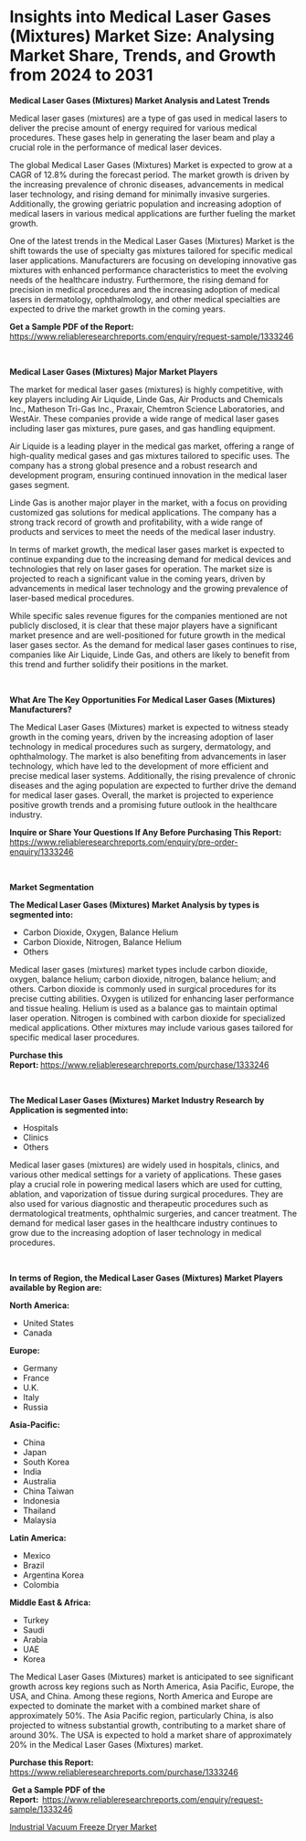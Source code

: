<p><h1>Insights into Medical Laser Gases (Mixtures) Market Size: Analysing Market Share, Trends, and Growth from 2024 to 2031</h1></p><p><strong>Medical Laser Gases (Mixtures) Market Analysis and Latest Trends</strong></p>
<p><p>Medical laser gases (mixtures) are a type of gas used in medical lasers to deliver the precise amount of energy required for various medical procedures. These gases help in generating the laser beam and play a crucial role in the performance of medical laser devices.</p><p>The global Medical Laser Gases (Mixtures) Market is expected to grow at a CAGR of 12.8% during the forecast period. The market growth is driven by the increasing prevalence of chronic diseases, advancements in medical laser technology, and rising demand for minimally invasive surgeries. Additionally, the growing geriatric population and increasing adoption of medical lasers in various medical applications are further fueling the market growth.</p><p>One of the latest trends in the Medical Laser Gases (Mixtures) Market is the shift towards the use of specialty gas mixtures tailored for specific medical laser applications. Manufacturers are focusing on developing innovative gas mixtures with enhanced performance characteristics to meet the evolving needs of the healthcare industry. Furthermore, the rising demand for precision in medical procedures and the increasing adoption of medical lasers in dermatology, ophthalmology, and other medical specialties are expected to drive the market growth in the coming years.</p></p>
<p><strong>Get a Sample PDF of the Report:&nbsp;</strong> <a href="https://www.reliableresearchreports.com/enquiry/request-sample/1333246">https://www.reliableresearchreports.com/enquiry/request-sample/1333246</a></p>
<p>&nbsp;</p>
<p><strong>Medical Laser Gases (Mixtures) Major Market Players</strong></p>
<p><p>The market for medical laser gases (mixtures) is highly competitive, with key players including Air Liquide, Linde Gas, Air Products and Chemicals Inc., Matheson Tri-Gas Inc., Praxair, Chemtron Science Laboratories, and WestAir. These companies provide a wide range of medical laser gases including laser gas mixtures, pure gases, and gas handling equipment.</p><p>Air Liquide is a leading player in the medical gas market, offering a range of high-quality medical gases and gas mixtures tailored to specific uses. The company has a strong global presence and a robust research and development program, ensuring continued innovation in the medical laser gases segment.</p><p>Linde Gas is another major player in the market, with a focus on providing customized gas solutions for medical applications. The company has a strong track record of growth and profitability, with a wide range of products and services to meet the needs of the medical laser industry.</p><p>In terms of market growth, the medical laser gases market is expected to continue expanding due to the increasing demand for medical devices and technologies that rely on laser gases for operation. The market size is projected to reach a significant value in the coming years, driven by advancements in medical laser technology and the growing prevalence of laser-based medical procedures.</p><p>While specific sales revenue figures for the companies mentioned are not publicly disclosed, it is clear that these major players have a significant market presence and are well-positioned for future growth in the medical laser gases sector. As the demand for medical laser gases continues to rise, companies like Air Liquide, Linde Gas, and others are likely to benefit from this trend and further solidify their positions in the market.</p></p>
<p>&nbsp;</p>
<p><strong>What Are The Key Opportunities For Medical Laser Gases (Mixtures) Manufacturers?</strong></p>
<p><p>The Medical Laser Gases (Mixtures) market is expected to witness steady growth in the coming years, driven by the increasing adoption of laser technology in medical procedures such as surgery, dermatology, and ophthalmology. The market is also benefiting from advancements in laser technology, which have led to the development of more efficient and precise medical laser systems. Additionally, the rising prevalence of chronic diseases and the aging population are expected to further drive the demand for medical laser gases. Overall, the market is projected to experience positive growth trends and a promising future outlook in the healthcare industry.</p></p>
<p><strong>Inquire or Share Your Questions If Any Before Purchasing This Report:</strong> <a href="https://www.reliableresearchreports.com/enquiry/pre-order-enquiry/1333246">https://www.reliableresearchreports.com/enquiry/pre-order-enquiry/1333246</a></p>
<p>&nbsp;</p>
<p><strong>Market Segmentation</strong></p>
<p><strong>The Medical Laser Gases (Mixtures) Market Analysis by types is segmented into:</strong></p>
<p><ul><li>Carbon Dioxide, Oxygen, Balance Helium</li><li>Carbon Dioxide, Nitrogen, Balance Helium</li><li>Others</li></ul></p>
<p><p>Medical laser gases (mixtures) market types include carbon dioxide, oxygen, balance helium; carbon dioxide, nitrogen, balance helium; and others. Carbon dioxide is commonly used in surgical procedures for its precise cutting abilities. Oxygen is utilized for enhancing laser performance and tissue healing. Helium is used as a balance gas to maintain optimal laser operation. Nitrogen is combined with carbon dioxide for specialized medical applications. Other mixtures may include various gases tailored for specific medical laser procedures.</p></p>
<p><strong>Purchase this Report:&nbsp;</strong><a href="https://www.reliableresearchreports.com/purchase/1333246">https://www.reliableresearchreports.com/purchase/1333246</a></p>
<p>&nbsp;</p>
<p><strong>The Medical Laser Gases (Mixtures) Market Industry Research by Application is segmented into:</strong></p>
<p><ul><li>Hospitals</li><li>Clinics</li><li>Others</li></ul></p>
<p><p>Medical laser gases (mixtures) are widely used in hospitals, clinics, and various other medical settings for a variety of applications. These gases play a crucial role in powering medical lasers which are used for cutting, ablation, and vaporization of tissue during surgical procedures. They are also used for various diagnostic and therapeutic procedures such as dermatological treatments, ophthalmic surgeries, and cancer treatment. The demand for medical laser gases in the healthcare industry continues to grow due to the increasing adoption of laser technology in medical procedures.</p></p>
<p>&nbsp;</p>
<p><strong>In terms of Region, the Medical Laser Gases (Mixtures) Market Players available by Region are:</strong></p>
<p>
    <p> <strong> North America: </strong>
        <ul>
            <li>United States</li>
            <li>Canada</li>
        </ul>
        </p> 
    <p> <strong> Europe: </strong>
        <ul>
            <li>Germany</li>
            <li>France</li>
            <li>U.K.</li>
            <li>Italy</li>
            <li>Russia</li>
        </ul>
        </p> 
    <p> <strong> Asia-Pacific: </strong>
        <ul>
            <li>China</li>
            <li>Japan</li>
            <li>South Korea</li>
            <li>India</li>
            <li>Australia</li>
            <li>China Taiwan</li>
            <li>Indonesia</li>
            <li>Thailand</li>
            <li>Malaysia</li>
        </ul>
        </p> 
    <p> <strong> Latin America: </strong>
        <ul>
            <li>Mexico</li>
            <li>Brazil</li>
            <li>Argentina Korea</li>
            <li>Colombia</li>
        </ul>
        </p> 
    <p> <strong> Middle East & Africa: </strong>
        <ul>
            <li>Turkey</li>
            <li>Saudi</li>
            <li>Arabia</li>
            <li>UAE</li>
            <li>Korea</li>
        </ul>
    </p>
    </p>
<p><p>The Medical Laser Gases (Mixtures) market is anticipated to see significant growth across key regions such as North America, Asia Pacific, Europe, the USA, and China. Among these regions, North America and Europe are expected to dominate the market with a combined market share of approximately 50%. The Asia Pacific region, particularly China, is also projected to witness substantial growth, contributing to a market share of around 30%. The USA is expected to hold a market share of approximately 20% in the Medical Laser Gases (Mixtures) market.</p></p>
<p><strong>Purchase this Report: </strong><a href="https://www.reliableresearchreports.com/purchase/1333246">https://www.reliableresearchreports.com/purchase/1333246</a></p>
<p>&nbsp;<strong>Get a Sample PDF of the Report:&nbsp;&nbsp;</strong><a href="https://www.reliableresearchreports.com/enquiry/request-sample/1333246">https://www.reliableresearchreports.com/enquiry/request-sample/1333246</a></p>
<p><strong></strong></p>
<p><p><a href="https://fearless-okapi-6c8.notion.site/Industrial-Vacuum-Freeze-Dryer-Market-Insights-Market-Players-and-Forecast-Till-2031-c6a1371369c849e4b38c943685a63fad">Industrial Vacuum Freeze Dryer Market</a></p></p>